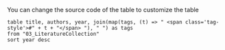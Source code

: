 You can change the source code of the table to customize the table

```dataview
table title, authors, year, join(map(tags, (t) => " <span class='tag-style'>#" + t + "</span> "), " ") as tags
from "03_LiteratureCollection"
sort year desc
```



